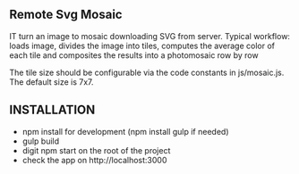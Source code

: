 Remote Svg Mosaic
----------------
IT turn an image to mosaic downloading SVG from server.
Typical workflow: loads image, divides the image into tiles, computes the average color of each tile and composites the  results into a photomosaic row by row

The tile size should be configurable via the code constants in js/mosaic.js.
The default size is 7x7.


## INSTALLATION
* npm install for development (npm install gulp if needed)
* gulp build
* digit npm start on the root of the project
* check the app on http://localhost:3000